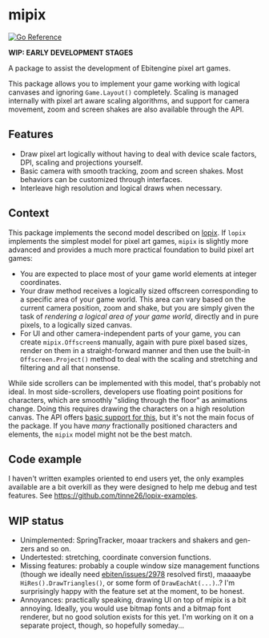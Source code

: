 # mipix

[![Go Reference](https://pkg.go.dev/badge/github.com/tinne26/mipix.svg)](https://pkg.go.dev/github.com/tinne26/mipix)

**WIP: EARLY DEVELOPMENT STAGES**

A package to assist the development of Ebitengine pixel art games.

This package allows you to implement your game working with logical canvases and ignoring `Game.Layout()` completely. Scaling is managed internally with pixel art aware scaling algorithms, and support for camera movement, zoom and screen shakes are also available through the API.

## Features

- Draw pixel art logically without having to deal with device scale factors, DPI, scaling and projections yourself.
- Basic camera with smooth tracking, zoom and screen shakes. Most behaviors can be customized through interfaces.
- Interleave high resolution and logical draws when necessary.

## Context

This package implements the second model described on [lopix](https://github.com/tinne26/lopix). If `lopix` implements the simplest model for pixel art games, `mipix` is slightly more advanced and provides a much more practical foundation to build pixel art games:
- You are expected to place most of your game world elements at integer coordinates.
- Your draw method receives a logically sized offscreen corresponding to a specific area of your game world. This area can vary based on the current camera position, zoom and shake, but you are simply given the task of *rendering a logical area of your game world*, directly and in pure pixels, to a logically sized canvas.
- For UI and other camera-independent parts of your game, you can create `mipix.Offscreen`s manually, again with pure pixel based sizes, render on them in a straight-forward manner and then use the built-in `Offscreen.Project()` method to deal with the scaling and stretching and filtering and all that nonsense.

While side scrollers can be implemented with this model, that's probably not ideal. In most side-scrollers, developers use floating point positions for characters, which are smoothly "sliding through the floor" as animations change. Doing this requires drawing the characters on a high resolution canvas. The API offers [basic support for this](https://pkg.go.dev/github.com/tinne26/mipix#AccessorHiRes.Draw), but it's not the main focus of the package. If you have *many* fractionally positioned characters and elements, the `mipix` model might not be the best match.

## Code example

I haven't written examples oriented to end users yet, the only examples available are a bit overkill as they were designed to help me debug and test features. See https://github.com/tinne26/lopix-examples.

## WIP status

- Unimplemented: SpringTracker, moaar trackers and shakers and gen-zers and so on.
- Undertested: stretching, coordinate conversion functions.
- Missing features: probably a couple window size management functions (though we ideally need [ebiten/issues/2978](https://github.com/hajimehoshi/ebiten/issues/2978) resolved first), maaaaybe `HiRes().DrawTriangles()`, or some form of `DrawEachAt(...)`..? I'm surprisingly happy with the feature set at the moment, to be honest.
- Annoyances: practically speaking, drawing UI on top of mipix is a bit annoying. Ideally, you would use bitmap fonts and a bitmap font renderer, but no good solution exists for this yet. I'm working on it on a separate project, though, so hopefully someday...
